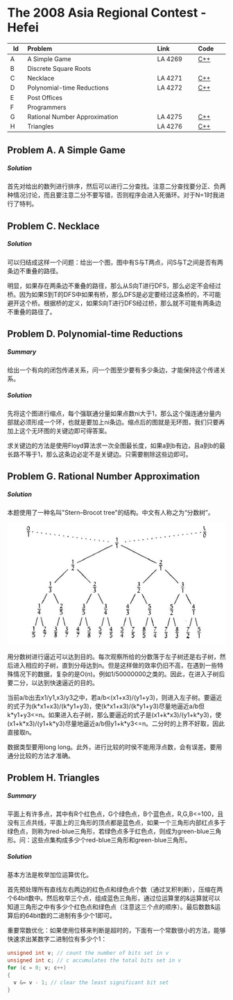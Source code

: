 # The 2008 Asia Regional Contest - Hefei

<table>
<thead>
<th width='40px' align='center'>Id</th>
<th width='500px' align='left'>Problem</th>
<th width='130px' align='left'>Link</th>
<th width='80px' align='left'>Code</th>
</thead>
<tbody>
<tr><td>A</td>   <td>A Simple Game</td>   <td>LA 4269</td>   <td><a href='la4269.cpp'>C++</a></td>   </tr>
<tr><td>B</td>   <td>Discrete Square Roots</td>   <td></td>   <td></td>   </tr>
<tr><td>C</td>   <td>Necklace</td>   <td>LA 4271</td>   <td><a href='la4271.cpp'>C++</a></td>   </tr>
<tr><td>D</td>   <td>Polynomial-time Reductions</td>   <td>LA 4272</td>   <td><a href='la4272.cpp'>C++</a></td>   </tr>
<tr><td>E</td>   <td>Post Offices</td>   <td></td>   <td></td>   </tr>
<tr><td>F</td>   <td>Programmers</td>   <td></td>   <td></td>   </tr>
<tr><td>G</td>   <td>Rational Number Approximation</td>   <td>LA 4275</td>   <td><a href='la4275.cpp'>C++</a></td>   </tr>
<tr><td>H</td>   <td>Triangles</td>   <td>LA 4276</td>   <td><a href='la4276.cp'>C++</a></td>   </tr>
</tbody>
</table>

## Problem A. A Simple Game
##### Solution
首先对给出的数列进行排序，然后可以进行二分查找。注意二分查找要分正、负两种情况讨论，而且要注意二分不要写错，否则程序会进入死循环。对于N=1时我进行了特判。


## Problem C. Necklace
##### Solution

可以归结成这样一个问题：给出一个图，图中有S与T两点，问S与T之间是否有两条边不重叠的路径。

明显，如果存在两条边不重叠的路径，那么从S向T进行DFS，那么必定不会经过桥。因为如果S到T的DFS中如果有桥，那么DFS是必定要经过这条桥的，不可能避开这个桥。根据桥的定义，如果S向T进行DFS经过桥，那么就不可能有两条边不重叠的路径了。


## Problem D. Polynomial-time Reductions
##### Summary

给出一个有向的闭包传递关系，问一个图至少要有多少条边，才能保持这个传递关系。
##### Solution

先将这个图进行缩点，每个强联通分量如果点数ni大于1，那么这个强连通分量内部就必须形成一个环，也就是要加上ni条边。缩点后的图就是无环图，我们只要再加上这个无环图的关键边即可得答案。

求关键边的方法是使用Floyd算法求一次全图最长度，如果a到b有边，且a到b的最长路不等于1，那么这条边必定不是关键边。只需要剔除这些边即可。




## Problem G. Rational Number Approximation
##### Solution

本题使用了一种名叫"Stern–Brocot tree"的结构。中文有人称之为“分数树”。

![Problem G Image 1](img/4275_Img1.jpg "Problem G Image 1")

用分数树进行逼近可以达到目的。每次观察所给的分数落于左子树还是右子树，然后进入相应的子树，直到分母达到n。但是这样做的效率仍旧不高，在遇到一些特殊情况下的数据，复杂的是O(n)。例如1/50000000之类的。因此，在进入子树后要二分，以达到快速逼近的目的。

当前a/b出去x1/y1,x3/y3之中，若a/b<(x1+x3)/(y1+y3)，则进入左子树。要逼近的式子为(k\*x1+x3)/(k\*y1+y3)，使(k\*x1+x3)/(k\*y1+y3)尽量地逼近a/b但k\*y1+y3<=n。如果进入右子树，那么要逼近的式子是(x1+k\*x3)/(y1+k\*y3)，使(x1+k\*x3)/(y1+k\*y3)尽量地逼近a/b但y1+k\*y3<=n。二分时的上界不好取，因此直接取n。

数据类型要用long long。此外，进行比较的时侯不能用浮点数，会有误差。要用通分比较的方法才准确。


## Problem H. Triangles
##### Summary

平面上有许多点，其中有R个红色点，G个绿色点，B个蓝色点，R,G,B<=100，且没有三点共线，平面上的三角形的顶点都是蓝色点，如果一个三角形内部红点多于绿色点，则称为red-blue三角形，若绿色点多于红色点，则成为green-blue三角形。问：这些点集构成多少个red-blue三角形和green-blue三角形。 
##### Solution
基本方法是枚举加位运算优化。

首先预处理所有直线左右两边的红色点和绿色点个数（通过叉积判断），压缩在两个64bit数中。然后枚举三个点，组成蓝色三角形，通过位运算里的&运算就可以知道三角形之中有多少个红色点和绿色点（注意这三个点的顺序）。最后数数&运算后的64bit数的二进制有多少个1即可。

重要常数优化：如果使用位移来判断是超时的，下面有一个常数很小的方法，能够快速求出某数字二进制位有多少个1：

```c
unsigned int v; // count the number of bits set in v
unsigned int c; // c accumulates the total bits set in v
for (c = 0; v; c++)
{
  v &= v - 1; // clear the least significant bit set
}
```
